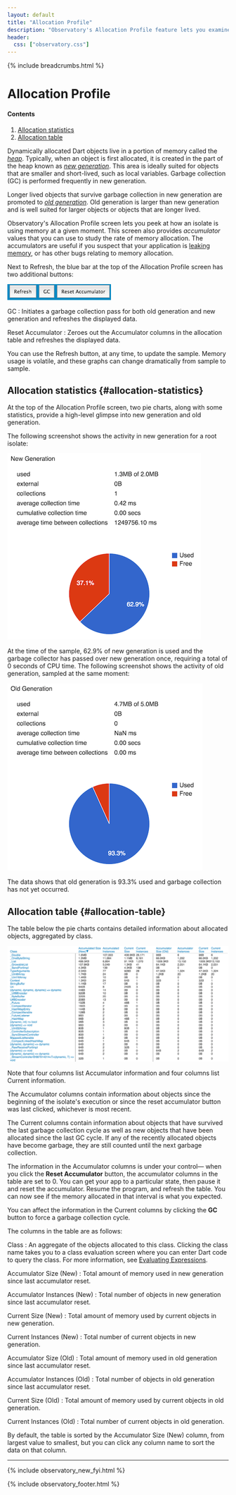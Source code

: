 ```yaml
---
layout: default
title: "Allocation Profile"
description: "Observatory's Allocation Profile feature lets you examine memory use in old generation and new generation in your Dart application."
header:
  css: ["observatory.css"]
---
```


{% include breadcrumbs.html %}

# Allocation Profile

<h4>Contents</h4>
<ol class="toc">
  <li> <a href="#allocation-statistics">Allocation statistics</a> </li>
  <li> <a href="#allocation-table">Allocation table</a> </li>
</ol>

Dynamically allocated Dart objects live in a portion of memory
called the [_heap_](glossary.html#heap). Typically, when an object
is first allocated, it is created in the part of the heap known as 
[_new generation_](glossary.html#new-generation). This area is ideally suited
for objects that are smaller and short-lived, such as local variables.
Garbage collection (GC) is performed frequently in new generation.

Longer lived objects that survive garbage collection in new generation are 
promoted to [_old generation_](glossary.html#old-generation).
Old generation is larger than new generation and is well suited for
larger objects or objects that are longer lived.

Observatory's Allocation Profile screen lets you peek at how an
isolate is using memory at a given moment.  This screen also provides
_accumulator_ values that you can use to study the rate of memory allocation.
The accumulators are useful if you suspect that your application is
[leaking memory](glossary.html#memory-leak), or has other bugs
relating to memory allocation.

Next to Refresh, the blue bar at the top of the
Allocation Profile screen has two additional buttons:

<img src="images/AccumulatorButtons.png" alt="Buttons specific to the Accumulator Profile screen">

GC
: Initiates a garbage collection pass for both old generation and
  new generation and refreshes the displayed data.

Reset Accumulator
: Zeroes out the Accumulator columns in the allocation table and
  refreshes the displayed data.

You can use the Refresh button,
at any time, to update the sample. Memory usage is volatile,
and these graphs can change dramatically from sample to sample.

## Allocation statistics {#allocation-statistics}

At the top of the Allocation Profile screen, two pie charts, along with some
statistics, provide a high-level glimpse into new generation and old generation.

The following screenshot shows the activity in new generation for a root
isolate:

<img src="images/NewSpacePieChart.png" alt="Pie chart showing usage of new generation">

At the time of the sample, 62.9% of new generation is used and the
garbage collector has passed over new generation once,
requiring a total of 0 seconds of CPU time.
The following screenshot shows the activity of old generation,
sampled at the same moment:

<img src="images/OldSpacePieChart.png" alt="Pie chart showing usage of old generation">

The data shows that old generation is 93.3% used and garbage collection
has not yet occurred. 

## Allocation table {#allocation-table}

The table below the pie charts contains detailed information about
allocated objects, aggregated by class.

<img src="images/AllocatedMemoryList.png" alt="List of objects allocated and in old generation">

Note that four columns list Accumulator information and 
four columns list Current information.

The Accumulator columns contain information about objects since
the beginning of the isolate's execution or since the reset accumulator
button was last clicked, whichever is most recent.

The Current columns contain information about objects that
have survived the last garbage collection cycle as well as new objects that
have been allocated since the last GC cycle. If any of the recently
allocated objects have become garbage, they are still counted until
the next garbage collection.

The information in the Accumulator columns is under your control&mdash;
when you click the **Reset Accumulator** button, the
accumulator columns in the table are set to 0. You can get your app
to a particular state, then pause it and reset the accumulator.
Resume the program, and refresh the table. You can now see if the
memory allocated in that interval is what you expected.

You can affect the information in the Current columns by
clicking the **GC** button to force a garbage collection cycle.

The columns in the table are as follows:

Class
: An aggregate of the objects allocated to this class.
  Clicking the class name takes you to a class evaluation
  screen where you can enter Dart code to query the class.
  For more information, see [Evaluating Expressions](evaluate.html).

Accumulator Size (New)
: Total amount of memory used in new generation since last accumulator reset.

Accumulator Instances (New)
: Total number of objects in new generation since last accumulator reset.

Current Size (New)
: Total amount of memory used by current objects in new generation.

Current Instances (New)
: Total number of current objects in new generation.

Accumulator Size (Old)
: Total amount of memory used in old generation since last accumulator reset.

Accumulator Instances (Old)
: Total number of objects in old generation since last accumulator reset.

Current Size (Old)
: Total amount of memory used by current objects in old generation.

Current Instances (Old)
: Total number of current objects in old generation.

By default, the table is sorted by the Accumulator Size (New) column,
from largest value to smallest,
but you can click any column name to sort the data on that column.

---

{% include observatory_new_fyi.html %}

{% include observatory_footer.html %}

